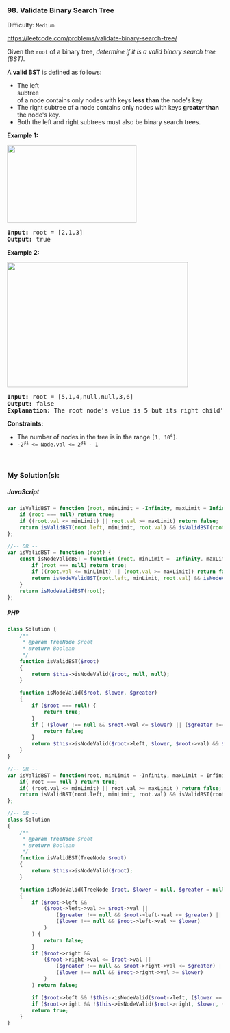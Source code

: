 ### 98. Validate Binary Search Tree

Difficulty: `Medium`

https://leetcode.com/problems/validate-binary-search-tree/

<p>Given the <code>root</code> of a binary tree, <em>determine if it is a valid binary search tree (BST)</em>.</p>
<p>A <strong>valid BST</strong> is defined as follows:</p>
<ul>
	<li>The left <span data-keyword="subtree" class=" cursor-pointer relative text-dark-blue-s text-sm"><div class="popover-wrapper inline-block" data-headlessui-state=""><div><div id="headlessui-popover-button-:r43:" aria-expanded="false" data-headlessui-state="">subtree</div></div></div></span> of a node contains only nodes with keys <strong>less than</strong> the node's key.</li>
	<li>The right subtree of a node contains only nodes with keys <strong>greater than</strong> the node's key.</li>
	<li>Both the left and right subtrees must also be binary search trees.</li>
</ul>
<p><strong class="example">Example 1:</strong></p>
<img alt="" src="https://assets.leetcode.com/uploads/2020/12/01/tree1.jpg" style="width: 302px; height: 182px;">
<pre><strong>Input:</strong> root = [2,1,3]
<strong>Output:</strong> true
</pre>
<p><strong class="example">Example 2:</strong></p>
<img alt="" src="https://assets.leetcode.com/uploads/2020/12/01/tree2.jpg" style="width: 422px; height: 292px;">
<pre><strong>Input:</strong> root = [5,1,4,null,null,3,6]
<strong>Output:</strong> false
<strong>Explanation:</strong> The root node's value is 5 but its right child's value is 4.
</pre>
<p><strong>Constraints:</strong></p>
<ul>
	<li>The number of nodes in the tree is in the range <code>[1, 10<sup>4</sup>]</code>.</li>
	<li><code>-2<sup>31</sup> &lt;= Node.val &lt;= 2<sup>31</sup> - 1</code></li>
</ul>
<p>&nbsp;</p>

### My Solution(s):

##### JavaScript

```js
var isValidBST = function (root, minLimit = -Infinity, maxLimit = Infinity) {
    if (root === null) return true;
    if ((root.val <= minLimit) || root.val >= maxLimit) return false;
    return isValidBST(root.left, minLimit, root.val) && isValidBST(root.right, root.val, maxLimit);
};

//-- OR --
var isValidBST = function (root) {
    const isNodeValidBST = function (root, minLimit = -Infinity, maxLimit = Infinity) {
        if (root === null) return true;
        if ((root.val <= minLimit) || (root.val >= maxLimit)) return false;
        return isNodeValidBST(root.left, minLimit, root.val) && isNodeValidBST(root.right, root.val, maxLimit);
    }
    return isNodeValidBST(root);
};
```

##### PHP

```php
class Solution {
    /**
     * @param TreeNode $root
     * @return Boolean
     */
    function isValidBST($root)
    {
        return $this->isNodeValid($root, null, null);
    }

    function isNodeValid($root, $lower, $greater)
    {
        if ($root === null) {
            return true;
        }
        if ( ($lower !== null && $root->val <= $lower) || ($greater !== null && $root->val >= $greater) ) {
            return false;
        }
        return $this->isNodeValid($root->left, $lower, $root->val) && $this->isNodeValid($root->right, $root->val, $greater);
    }
}

//-- OR --
var isValidBST = function(root, minLimit = -Infinity, maxLimit = Infinity) {
    if( root === null ) return true;
    if( (root.val <= minLimit) || root.val >= maxLimit ) return false;
    return isValidBST(root.left, minLimit, root.val) && isValidBST(root.right, root.val, maxLimit);
};

//-- OR --
class Solution
{
    /**
     * @param TreeNode $root
     * @return Boolean
     */
    function isValidBST(TreeNode $root)
    {
        return $this->isNodeValid($root);
    }

    function isNodeValid(TreeNode $root, $lower = null, $greater = null)
    {
        if ($root->left &&
            ($root->left->val >= $root->val ||
                ($greater !== null && $root->left->val <= $greater) ||
                ($lower !== null && $root->left->val >= $lower)
            )
        ) {
            return false;
        }
        if ($root->right &&
            ($root->right->val <= $root->val ||
                ($greater !== null && $root->right->val <= $greater) ||
                ($lower !== null && $root->right->val >= $lower)
            )
        ) return false;

        if ($root->left && !$this->isNodeValid($root->left, ($lower == null || $lower > $root->val) ? $root->val : $lower, $greater)) return false;
        if ($root->right && !$this->isNodeValid($root->right, $lower, ($greater == null || $greater > $root->val) ? $root->val : $greater)) return false;
        return true;
    }
}
```
